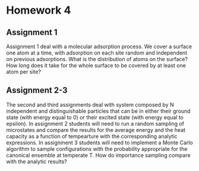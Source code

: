 # Homework 4
## Assignment 1
Assignment 1 deal with a molecular adsorption process. We cover a surface one atom at a time, with adsorption on each site random and independent on previous adsorptions. What is the distribution of atoms on the surface? How long does it take for the whole surface to be covered by at least one atom per site?
## Assignment 2-3
The second and third assignments deal with system composed by N independent and distinguishable particles that can be in either their ground state (with energy equal to 0) or their excited state (with energy equal to epsilon). 
In assignment 2 students will need to run a random sampling of microstates and compare the results for the average energy and the heat capacity as a function of tempearture with the corresponding analytic expressions.
In assignment 3 students will need to implement a Monte Carlo algorithm to sample configurations with the probability appropriate for the canonical ensemble at temperate T. How do importance sampling compare with the analytic results?
